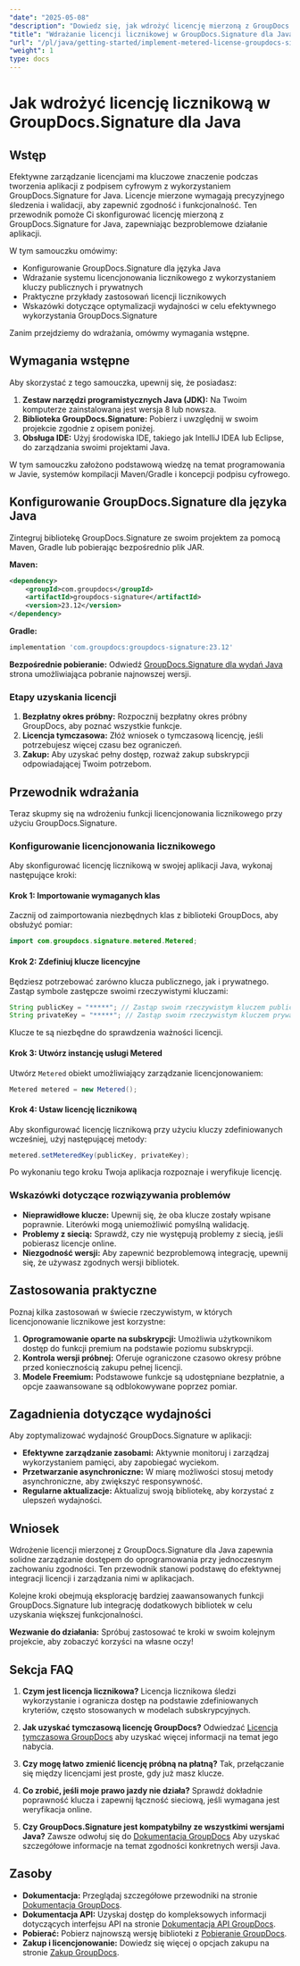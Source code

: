 ```yaml
---
"date": "2025-05-08"
"description": "Dowiedz się, jak wdrożyć licencję mierzoną z GroupDocs.Signature dla Java. Ten przewodnik obejmuje konfigurację, integrację i najlepsze praktyki."
"title": "Wdrażanie licencji licznikowej w GroupDocs.Signature dla Java – przewodnik krok po kroku"
"url": "/pl/java/getting-started/implement-metered-license-groupdocs-signature-java/"
"weight": 1
type: docs
---
```

# Jak wdrożyć licencję licznikową w GroupDocs.Signature dla Java

## Wstęp

Efektywne zarządzanie licencjami ma kluczowe znaczenie podczas tworzenia aplikacji z podpisem cyfrowym z wykorzystaniem GroupDocs.Signature for Java. Licencje mierzone wymagają precyzyjnego śledzenia i walidacji, aby zapewnić zgodność i funkcjonalność. Ten przewodnik pomoże Ci skonfigurować licencję mierzoną z GroupDocs.Signature for Java, zapewniając bezproblemowe działanie aplikacji.

W tym samouczku omówimy:
- Konfigurowanie GroupDocs.Signature dla języka Java
- Wdrażanie systemu licencjonowania licznikowego z wykorzystaniem kluczy publicznych i prywatnych
- Praktyczne przykłady zastosowań licencji licznikowych
- Wskazówki dotyczące optymalizacji wydajności w celu efektywnego wykorzystania GroupDocs.Signature

Zanim przejdziemy do wdrażania, omówmy wymagania wstępne.

## Wymagania wstępne

Aby skorzystać z tego samouczka, upewnij się, że posiadasz:
1. **Zestaw narzędzi programistycznych Java (JDK):** Na Twoim komputerze zainstalowana jest wersja 8 lub nowsza.
2. **Biblioteka GroupDocs.Signature:** Pobierz i uwzględnij w swoim projekcie zgodnie z opisem poniżej.
3. **Obsługa IDE:** Użyj środowiska IDE, takiego jak IntelliJ IDEA lub Eclipse, do zarządzania swoimi projektami Java.

W tym samouczku założono podstawową wiedzę na temat programowania w Javie, systemów kompilacji Maven/Gradle i koncepcji podpisu cyfrowego.

## Konfigurowanie GroupDocs.Signature dla języka Java

Zintegruj bibliotekę GroupDocs.Signature ze swoim projektem za pomocą Maven, Gradle lub pobierając bezpośrednio plik JAR.

**Maven:**
```xml
<dependency>
    <groupId>com.groupdocs</groupId>
    <artifactId>groupdocs-signature</artifactId>
    <version>23.12</version>
</dependency>
```

**Gradle:**
```gradle
implementation 'com.groupdocs:groupdocs-signature:23.12'
```

**Bezpośrednie pobieranie:** Odwiedź [GroupDocs.Signature dla wydań Java](https://releases.groupdocs.com/signature/java/) strona umożliwiająca pobranie najnowszej wersji.

### Etapy uzyskania licencji

1. **Bezpłatny okres próbny:** Rozpocznij bezpłatny okres próbny GroupDocs, aby poznać wszystkie funkcje.
2. **Licencja tymczasowa:** Złóż wniosek o tymczasową licencję, jeśli potrzebujesz więcej czasu bez ograniczeń.
3. **Zakup:** Aby uzyskać pełny dostęp, rozważ zakup subskrypcji odpowiadającej Twoim potrzebom.

## Przewodnik wdrażania

Teraz skupmy się na wdrożeniu funkcji licencjonowania licznikowego przy użyciu GroupDocs.Signature.

### Konfigurowanie licencjonowania licznikowego

Aby skonfigurować licencję licznikową w swojej aplikacji Java, wykonaj następujące kroki:

#### Krok 1: Importowanie wymaganych klas
Zacznij od zaimportowania niezbędnych klas z biblioteki GroupDocs, aby obsłużyć pomiar:
```java
import com.groupdocs.signature.metered.Metered;
```

#### Krok 2: Zdefiniuj klucze licencyjne
Będziesz potrzebować zarówno klucza publicznego, jak i prywatnego. Zastąp symbole zastępcze swoimi rzeczywistymi kluczami:
```java
String publicKey = "*****"; // Zastąp swoim rzeczywistym kluczem publicznym
String privateKey = "*****"; // Zastąp swoim rzeczywistym kluczem prywatnym
```
Klucze te są niezbędne do sprawdzenia ważności licencji.

#### Krok 3: Utwórz instancję usługi Metered
Utwórz `Metered` obiekt umożliwiający zarządzanie licencjonowaniem:
```java
Metered metered = new Metered();
```

#### Krok 4: Ustaw licencję licznikową
Aby skonfigurować licencję licznikową przy użyciu kluczy zdefiniowanych wcześniej, użyj następującej metody:
```java
metered.setMeteredKey(publicKey, privateKey);
```
Po wykonaniu tego kroku Twoja aplikacja rozpoznaje i weryfikuje licencję.

### Wskazówki dotyczące rozwiązywania problemów
- **Nieprawidłowe klucze:** Upewnij się, że oba klucze zostały wpisane poprawnie. Literówki mogą uniemożliwić pomyślną walidację.
- **Problemy z siecią:** Sprawdź, czy nie występują problemy z siecią, jeśli pobierasz licencje online.
- **Niezgodność wersji:** Aby zapewnić bezproblemową integrację, upewnij się, że używasz zgodnych wersji bibliotek.

## Zastosowania praktyczne

Poznaj kilka zastosowań w świecie rzeczywistym, w których licencjonowanie licznikowe jest korzystne:
1. **Oprogramowanie oparte na subskrypcji:** Umożliwia użytkownikom dostęp do funkcji premium na podstawie poziomu subskrypcji.
2. **Kontrola wersji próbnej:** Oferuje ograniczone czasowo okresy próbne przed koniecznością zakupu pełnej licencji.
3. **Modele Freemium:** Podstawowe funkcje są udostępniane bezpłatnie, a opcje zaawansowane są odblokowywane poprzez pomiar.

## Zagadnienia dotyczące wydajności
Aby zoptymalizować wydajność GroupDocs.Signature w aplikacji:
- **Efektywne zarządzanie zasobami:** Aktywnie monitoruj i zarządzaj wykorzystaniem pamięci, aby zapobiegać wyciekom.
- **Przetwarzanie asynchroniczne:** W miarę możliwości stosuj metody asynchroniczne, aby zwiększyć responsywność.
- **Regularne aktualizacje:** Aktualizuj swoją bibliotekę, aby korzystać z ulepszeń wydajności.

## Wniosek

Wdrożenie licencji mierzonej z GroupDocs.Signature dla Java zapewnia solidne zarządzanie dostępem do oprogramowania przy jednoczesnym zachowaniu zgodności. Ten przewodnik stanowi podstawę do efektywnej integracji licencji i zarządzania nimi w aplikacjach.

Kolejne kroki obejmują eksplorację bardziej zaawansowanych funkcji GroupDocs.Signature lub integrację dodatkowych bibliotek w celu uzyskania większej funkcjonalności.

**Wezwanie do działania:** Spróbuj zastosować te kroki w swoim kolejnym projekcie, aby zobaczyć korzyści na własne oczy!

## Sekcja FAQ

1. **Czym jest licencja licznikowa?**
   Licencja licznikowa śledzi wykorzystanie i ogranicza dostęp na podstawie zdefiniowanych kryteriów, często stosowanych w modelach subskrypcyjnych.

2. **Jak uzyskać tymczasową licencję GroupDocs?**
   Odwiedzać [Licencja tymczasowa GroupDocs](https://purchase.groupdocs.com/temporary-license/) aby uzyskać więcej informacji na temat jego nabycia.

3. **Czy mogę łatwo zmienić licencję próbną na płatną?**
   Tak, przełączanie się między licencjami jest proste, gdy już masz klucze.

4. **Co zrobić, jeśli moje prawo jazdy nie działa?**
   Sprawdź dokładnie poprawność klucza i zapewnij łączność sieciową, jeśli wymagana jest weryfikacja online.

5. **Czy GroupDocs.Signature jest kompatybilny ze wszystkimi wersjami Java?**
   Zawsze odwołuj się do [Dokumentacja GroupDocs](https://docs.groupdocs.com/signature/java/) Aby uzyskać szczegółowe informacje na temat zgodności konkretnych wersji Java.

## Zasoby
- **Dokumentacja:** Przeglądaj szczegółowe przewodniki na stronie [Dokumentacja GroupDocs](https://docs.groupdocs.com/signature/java/).
- **Dokumentacja API:** Uzyskaj dostęp do kompleksowych informacji dotyczących interfejsu API na stronie [Dokumentacja API GroupDocs](https://reference.groupdocs.com/signature/java/).
- **Pobierać:** Pobierz najnowszą wersję biblioteki z [Pobieranie GroupDocs](https://releases.groupdocs.com/signature/java/).
- **Zakup i licencjonowanie:** Dowiedz się więcej o opcjach zakupu na stronie [Zakup GroupDocs](https://purchase.groupdocs.com/buy).